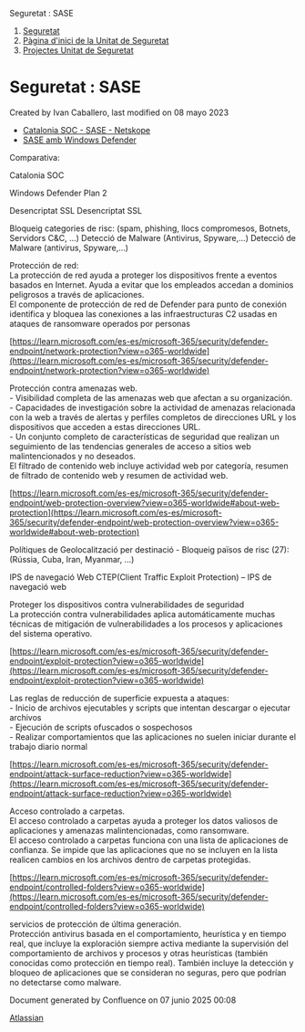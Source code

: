 Seguretat : SASE  

1.  [Seguretat](index.md)
2.  [Pàgina d'inici de la Unitat de Seguretat](15368362.md)
3.  [Projectes Unitat de Seguretat](Projectes-Unitat-de-Seguretat_41517821.md)

Seguretat : SASE
================

Created by Ivan Caballero, last modified on 08 mayo 2023

*   [Catalonia SOC - SASE - Netskope](Catalonia-SOC---SASE---Netskope_64981706.md)
*   [SASE amb Windows Defender](SASE-amb-Windows-Defender_81856154.md)

  

Comparativa:

Catalonia SOC

Windows Defender Plan 2

Desencriptat SSL Desencriptat SSL

  

Bloqueig categories de risc: (spam, phishing, llocs compromesos, Botnets, Servidors C&C, ...) Detecció de Malware (Antivirus, Spyware,...) Detecció de Malware (antivirus, Spyware,…)

Protección de red:  
La protección de red ayuda a proteger los dispositivos frente a eventos basados en Internet. Ayuda a evitar que los empleados accedan a dominios peligrosos a través de aplicaciones.  
El componente de protección de red de Defender para punto de conexión identifica y bloquea las conexiones a las infraestructuras C2 usadas en ataques de ransomware operados por personas  
  
[https://learn.microsoft.com/es-es/microsoft-365/security/defender-endpoint/network-protection?view=o365-worldwide](https://learn.microsoft.com/es-es/microsoft-365/security/defender-endpoint/network-protection?view=o365-worldwide)

  

Protección contra amenazas web.  
\- Visibilidad completa de las amenazas web que afectan a su organización.  
\- Capacidades de investigación sobre la actividad de amenazas relacionada con la web a través de alertas y perfiles completos de direcciones URL y los dispositivos que acceden a estas direcciones URL.  
\- Un conjunto completo de características de seguridad que realizan un seguimiento de las tendencias generales de acceso a sitios web malintencionados y no deseados.  
El filtrado de contenido web incluye actividad web por categoría, resumen de filtrado de contenido web y resumen de actividad web.  
  
[https://learn.microsoft.com/es-es/microsoft-365/security/defender-endpoint/web-protection-overview?view=o365-worldwide#about-web-protection](https://learn.microsoft.com/es-es/microsoft-365/security/defender-endpoint/web-protection-overview?view=o365-worldwide#about-web-protection)

Polítiques de Geolocalització per destinació - Bloqueig països de risc (27): (Rússia, Cuba, Iran, Myanmar, ...)

  

IPS de navegació Web CTEP(Client Traffic Exploit Protection) – IPS de navegació web

Proteger los dispositivos contra vulnerabilidades de seguridad  
La protección contra vulnerabilidades aplica automáticamente muchas técnicas de mitigación de vulnerabilidades a los procesos y aplicaciones del sistema operativo.  
  
[https://learn.microsoft.com/es-es/microsoft-365/security/defender-endpoint/exploit-protection?view=o365-worldwide](https://learn.microsoft.com/es-es/microsoft-365/security/defender-endpoint/exploit-protection?view=o365-worldwide)

  

Las reglas de reducción de superficie expuesta a ataques:  
\- Inicio de archivos ejecutables y scripts que intentan descargar o ejecutar archivos  
\- Ejecución de scripts ofuscados o sospechosos  
\- Realizar comportamientos que las aplicaciones no suelen iniciar durante el trabajo diario normal  
  
[https://learn.microsoft.com/es-es/microsoft-365/security/defender-endpoint/attack-surface-reduction?view=o365-worldwide](https://learn.microsoft.com/es-es/microsoft-365/security/defender-endpoint/attack-surface-reduction?view=o365-worldwide)

  

Acceso controlado a carpetas.  
El acceso controlado a carpetas ayuda a proteger los datos valiosos de aplicaciones y amenazas malintencionadas, como ransomware.  
El acceso controlado a carpetas funciona con una lista de aplicaciones de confianza. Se impide que las aplicaciones que no se incluyen en la lista realicen cambios en los archivos dentro de carpetas protegidas.  
  
[https://learn.microsoft.com/es-es/microsoft-365/security/defender-endpoint/controlled-folders?view=o365-worldwide](https://learn.microsoft.com/es-es/microsoft-365/security/defender-endpoint/controlled-folders?view=o365-worldwide)

  

servicios de protección de última generación.  
Protección antivirus basada en el comportamiento, heurística y en tiempo real, que incluye la exploración siempre activa mediante la supervisión del comportamiento de archivos y procesos y otras heurísticas (también conocidas como protección en tiempo real). También incluye la detección y bloqueo de aplicaciones que se consideran no seguras, pero que podrían no detectarse como malware.

Document generated by Confluence on 07 junio 2025 00:08

[Atlassian](http://www.atlassian.com/)